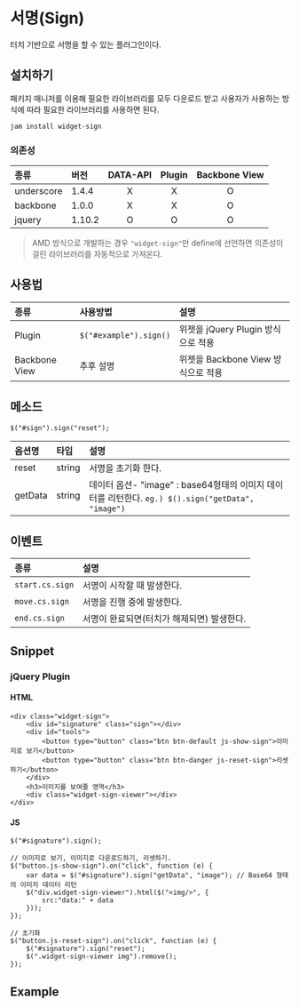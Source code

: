<!--
{
    "id": 4312,
    "title": "서명(Sign)",
    "outline": "터치 기반으로 서명을 할 수 있는 플러그인이다.",
    "tags": ["widget", "plugin"],
    "order": [4, 3, 12],
    "thumbnail": "4.3.12.sign.png"
}
-->

# 서명(Sign)

터치 기반으로 서명을 할 수 있는 플러그인이다.

## 설치하기

패키지 매니저를 이용해 필요한 라이브러리를 모두 다운로드 받고 사용자가 사용하는 방식에 따라 필요한 라이브러리를 사용하면 된다.

```
jam install widget-sign
```

### 의존성

종류 | 버전 | DATA-API | Plugin | Backbone View
:-- | :-- | :--: | :--: | :--:
underscore | 1.4.4 | X | X | O
backbone | 1.0.0 | X | X | O
jquery | 1.10.2 | O | O | O

> AMD 방식으로 개발하는 경우 `"widget-sign"`만 define에 선언하면 의존성이 걸린 라이브러리를 자동적으로 가져온다.

## 사용법

종류 | 사용방법 | 설명
:-- | :-- | :--
Plugin | `$("#example").sign()` | 위젯을 jQuery Plugin 방식으로 적용
Backbone View | 추후 설명 | 위젯을 Backbone View 방식으로 적용

## 메소드

```
$("#sign").sign("reset");
```

옵션명 | 타입 | 설명
:-- | :-- | :--
reset | string | 서명을 초기화 한다.
getData | string | 데이터 옵션- "image" : base64형태의 이미지 데이터를 리턴한다. `eg.) $().sign("getData", "image")`

## 이벤트

종류 | 설명
:-- | :--
`start.cs.sign` | 서명이 시작할 때 발생한다.
`move.cs.sign` | 서명을 진행 중에 발생한다.
`end.cs.sign` | 서명이 완료되면(터치가 해제되면) 발생한다.

## Snippet

### jQuery Plugin

#### HTML

```
<div class="widget-sign">
    <div id="signature" class="sign"></div>
    <div id="tools">
        <button type="button" class="btn btn-default js-show-sign">이미지로 보기</button>
        <button type="button" class="btn btn-danger js-reset-sign">리셋하기</button>
    </div>
    <h3>이미지를 보여줄 영역</h3>
    <div class="widget-sign-viewer"></div>
</div>
```

#### JS

```
$("#signature").sign();

// 이미지로 보기, 이미지로 다운로드하기, 리셋하기.
$("button.js-show-sign").on("click", function (e) {
    var data = $("#signature").sign("getData", "image"); // Base64 형태의 이미지 데이터 리턴
    $("div.widget-sign-viewer").html($("<img/>", {
        src:"data:" + data
    }));
});

// 초기화
$("button.js-reset-sign").on("click", function (e) {
    $("#signature").sign("reset");
    $(".widget-sign-viewer img").remove();
});
```

## Example
